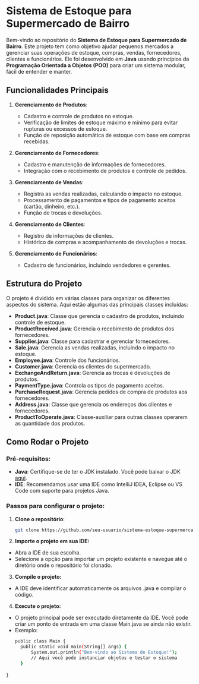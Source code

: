 # Sistema de Estoque para Supermercado de Bairro

Bem-vindo ao repositório do **Sistema de Estoque para Supermercado de Bairro**. Este projeto tem como objetivo ajudar pequenos mercados a gerenciar suas operações de estoque, compras, vendas, fornecedores, clientes e funcionários. Ele foi desenvolvido em **Java** usando princípios da **Programação Orientada a Objetos (POO)** para criar um sistema modular, fácil de entender e manter.

## Funcionalidades Principais

1. **Gerenciamento de Produtos**: 
    - Cadastro e controle de produtos no estoque.
    - Verificação de limites de estoque máximo e mínimo para evitar rupturas ou excessos de estoque.
    - Função de reposição automática de estoque com base em compras recebidas.

2. **Gerenciamento de Fornecedores**: 
    - Cadastro e manutenção de informações de fornecedores.
    - Integração com o recebimento de produtos e controle de pedidos.

3. **Gerenciamento de Vendas**: 
    - Registra as vendas realizadas, calculando o impacto no estoque.
    - Processamento de pagamentos e tipos de pagamento aceitos (cartão, dinheiro, etc.).
    - Função de trocas e devoluções.

4. **Gerenciamento de Clientes**: 
    - Registro de informações de clientes.
    - Histórico de compras e acompanhamento de devoluções e trocas.

5. **Gerenciamento de Funcionários**: 
    - Cadastro de funcionários, incluindo vendedores e gerentes.

## Estrutura do Projeto

O projeto é dividido em várias classes para organizar os diferentes aspectos do sistema. Aqui estão algumas das principais classes incluídas:

- **Product.java**: Classe que gerencia o cadastro de produtos, incluindo controle de estoque.
- **ProductReceived.java**: Gerencia o recebimento de produtos dos fornecedores.
- **Supplier.java**: Classe para cadastrar e gerenciar fornecedores.
- **Sale.java**: Gerencia as vendas realizadas, incluindo o impacto no estoque.
- **Employee.java**: Controle dos funcionários.
- **Customer.java**: Gerencia os clientes do supermercado.
- **ExchangeAndReturn.java**: Gerencia as trocas e devoluções de produtos.
- **PaymentType.java**: Controla os tipos de pagamento aceitos.
- **PurchaseRequest.java**: Gerencia pedidos de compra de produtos aos fornecedores.
- **Address.java**: Classe que gerencia os endereços dos clientes e fornecedores.
- **ProductToOperate.java**: Classe-auxiliar para outras classes operarem as quantidade dos produtos.

## Como Rodar o Projeto

### Pré-requisitos:

- **Java**: Certifique-se de ter o JDK instalado. Você pode baixar o JDK [aqui](https://www.oracle.com/java/technologies/javase-jdk11-downloads.html).
- **IDE**: Recomendamos usar uma IDE como IntelliJ IDEA, Eclipse ou VS Code com suporte para projetos Java.

### Passos para configurar o projeto:

1. **Clone o repositório**:
   ```bash
   git clone https://github.com/seu-usuario/sistema-estoque-supermercado.git

2. **Importe o projeto em sua IDE:**

- Abra a IDE de sua escolha.
- Selecione a opção para importar um projeto existente e navegue até o diretório onde o repositório foi clonado.

3. **Compile o projeto:**

- A IDE deve identificar automaticamente os arquivos .java e compilar o código.

4. **Execute o projeto:**

- O projeto principal pode ser executado diretamente da IDE. Você pode criar um ponto de entrada em uma classe Main.java se ainda não existir.
- Exemplo:
  ```bash
  public class Main {
    public static void main(String[] args) {
        System.out.println("Bem-vindo ao Sistema de Estoque!");
        // Aqui você pode instanciar objetos e testar o sistema
    }
}
